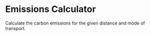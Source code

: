 # Emissions Calculator

Calculate the carbon emissions for the given distance 
and mode of transport.